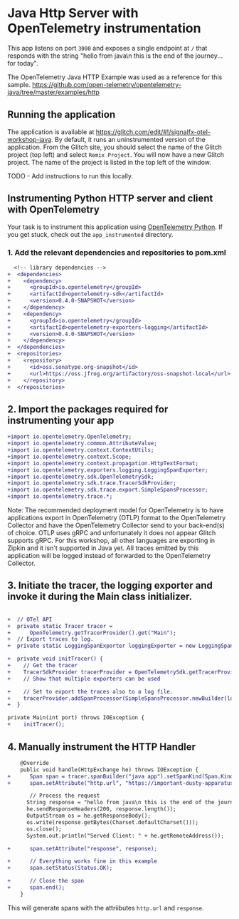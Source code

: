 # Java Http Server with OpenTelemetry instrumentation

This app listens on port `3000` and exposes a single endpoint at `/` that responds with the string "hello from java\n
this is the end of the journey... for today".

The OpenTelemetry Java HTTP Example was used as a reference for this sample.
https://github.com/open-telemetry/opentelemetry-java/tree/master/examples/http


## Running the application
The application is available at https://glitch.com/edit/#!/signalfx-otel-workshop-java. By default, it runs an
uninstrumented version of the application. From the Glitch site, you should select the name of the Glitch project
(top left) and select `Remix Project`. You will now have a new Glitch project. The name of the project is listed in the
top left of the window.

TODO - Add instructions to run this locally.

## Instrumenting Python HTTP server and client with OpenTelemetry

Your task is to instrument this application using [OpenTelemetry
Python](https://github.com/open-telemetry/opentelemetry-java). If you get
stuck, check out the `app_instrumented` directory.

### 1. Add the relevant dependencies and repositories to pom.xml

```diff
  <!-- library dependencies -->
+  <dependencies>
+    <dependency>
+      <groupId>io.opentelemetry</groupId>
+      <artifactId>opentelemetry-sdk</artifactId>
+      <version>0.4.0-SNAPSHOT</version>
+    </dependency>
+    <dependency>
+      <groupId>io.opentelemetry</groupId>
+      <artifactId>opentelemetry-exporters-logging</artifactId>
+      <version>0.4.0-SNAPSHOT</version>
+    </dependency>
+  </dependencies>
+  <repositories>
+    <repository>
+      <id>oss.sonatype.org-snapshot</id>
+      <url>https://oss.jfrog.org/artifactory/oss-snapshot-local</url>
+    </repository>
+  </repositories>
```

## 2. Import the packages required for instrumenting your app

```diff
+import io.opentelemetry.OpenTelemetry;
+import io.opentelemetry.common.AttributeValue;
+import io.opentelemetry.context.ContextUtils;
+import io.opentelemetry.context.Scope;
+import io.opentelemetry.context.propagation.HttpTextFormat;
+import io.opentelemetry.exporters.logging.LoggingSpanExporter;
+import io.opentelemetry.sdk.OpenTelemetrySdk;
+import io.opentelemetry.sdk.trace.TracerSdkProvider;
+import io.opentelemetry.sdk.trace.export.SimpleSpansProcessor;
+import io.opentelemetry.trace.*;

```

Note: The recommended deployment model for OpenTelemetry is to have applications export in OpenTelemetry (OTLP) format
to the OpenTelemetry Collector and have the OpenTelemetry Collector send to your back-end(s) of choice. OTLP uses gRPC
and unfortunately it does not appear Glitch supports gRPC. For this workshop, all other languages are exporting in
Zipkin and it isn't supported in Java yet. All traces emitted by this application will be logged instead of forwarded
to the OpenTelemetry Collector.

## 3. Initiate the tracer, the logging exporter and invoke it during the Main class initializer.

```diff

+  // OTel API
+  private static Tracer tracer =
+      OpenTelemetry.getTracerProvider().get("Main");
+  // Export traces to log.
+  private static LoggingSpanExporter loggingExporter = new LoggingSpanExporter();

+  private void initTracer() {
+    // Get the tracer
+    TracerSdkProvider tracerProvider = OpenTelemetrySdk.getTracerProvider();
+    // Show that multiple exporters can be used

+    // Set to export the traces also to a log file.
+    tracerProvider.addSpanProcessor(SimpleSpansProcessor.newBuilder(loggingExporter).build());
+  }
```

```diff
private Main(int port) throws IOException {
+    initTracer();

```

## 4. Manually instrument the HTTP Handler

```diff
    @Override
    public void handle(HttpExchange he) throws IOException {
+      Span span = tracer.spanBuilder("java app").setSpanKind(Span.Kind.SERVER);
+      span.setAttribute("http.url", "https://important-dusty-apparatus.glitch.me/");

       // Process the request
      String response = "hello from java\n this is the end of the journey... for today";
      he.sendResponseHeaders(200, response.length());
      OutputStream os = he.getResponseBody();
      os.write(response.getBytes(Charset.defaultCharset()));
      os.close();
      System.out.println("Served Client: " + he.getRemoteAddress());

+      span.setAttribute("response", response);

+      // Everything works fine in this example
+      span.setStatus(Status.OK);

+      // Close the span
+      span.end();
    }
```

This will generate spans with the attriibutes `http.url` and `response`.